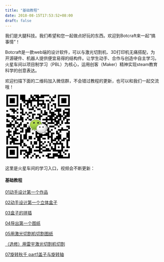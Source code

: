 ```yaml
---
title: "基础教程"
date: 2018-08-15T17:53:52+08:00
draft: false
---
```


我们是大腿科技。我们希望和您一起做点好玩的东西。欢迎到Botcraft来一起“搞事情”！

Botcraft是一款web端的设计软件，可以与激光切割机、3D打印机无痛搭配，为开源硬件、机器人提供便宜易得的结构件。让学生动手、合作与创造中自主学习。火星车间以项目制学习（PBL）为核心，运用创客（Maker）精神实现steam教育科学的创意表达。

欢迎扫描下面的二维码加入微信群，不会错过教程的更新，也可以和我们一起交流哦！

<img src="../img/WechatIMG1189.jpeg" style="width: 215px; margin: unset;"/>

这里是火星车间的学习入口，视频会不断更新：
#### 基础教程

[01动手设计第一个作品](tutorial1)

[02动手设计第一个立体盒子](tutorial2/)

[03盒子的拼插](tutorial3/)

[04导出第一个图纸](tutorial4/)

[05用激光切割机切割图纸](tutorial5/)

[（选修）用雷宇激光切割机切割](tutorial6/)

[07旋转秋千 part1盖子与旋转轴](tutorial7/)
